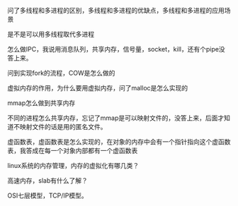 问了多线程和多进程的区别，多线程和多进程的优缺点，多线程和多进程的应用场景

是不是可以用多线程取代多进程

怎么做IPC，我说用消息队列，共享内存，信号量，socket，kill，还有个pipe没答上来。

问到实现fork的流程，COW是怎么做的

虚拟内存的作用，为什么要用虚拟内存，问了malloc是怎么实现的

mmap怎么做到共享内存

不同的进程怎么共享内存，忘记了mmap是可以映射文件的，没答上来，后面才知道不映射文件的话是用的匿名文件。

虚函数表，虚函数表是怎么实现的，在对象的内存中会有一个指针指向这个虚函数表，我答成在每一个对象内部都有一个虚函数表

linux系统的内存管理，内存的虚拟化有哪几类？

高速内存，slab有什么了解？

OSI七层模型，TCP/IP模型。

